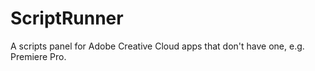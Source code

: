 # ScriptRunner
A scripts panel for Adobe Creative Cloud apps that don't have one, e.g. Premiere Pro.
